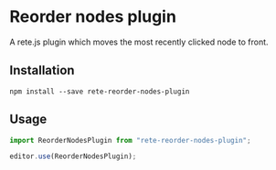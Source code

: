 # Reorder nodes plugin

A rete.js plugin which moves the most recently clicked node to front.

## Installation

```
npm install --save rete-reorder-nodes-plugin
```

## Usage

```ts
import ReorderNodesPlugin from "rete-reorder-nodes-plugin";

editor.use(ReorderNodesPlugin);
```

